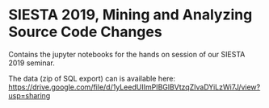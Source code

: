 # SIESTA 2019, Mining and Analyzing Source Code Changes

Contains the jupyter notebooks for the hands on session of our SIESTA 2019 seminar.

The data (zip of SQL export) can is available here: https://drive.google.com/file/d/1yLeedUIImPIBGlBVtzqZIvaDYiLzWi7J/view?usp=sharing
